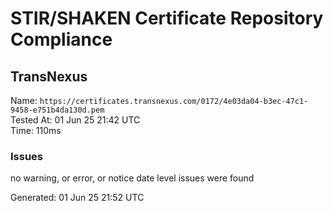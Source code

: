 # STIR/SHAKEN Certificate Repository Compliance

## TransNexus

Name: `https://certificates.transnexus.com/0172/4e03da04-b3ec-47c1-9458-e751b4da130d.pem`\
Tested At: 01 Jun 25 21:42 UTC\
Time: 110ms

### Issues

no warning, or error, or notice date level issues were found

Generated: 01 Jun 25 21:52 UTC